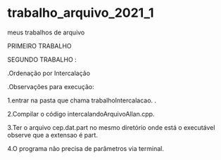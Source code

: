 # trabalho_arquivo_2021_1
 meus trabalhos de arquivo

PRIMEIRO TRABALHO 










SEGUNDO TRABALHO :

.Ordenação por Intercalação 

.Observações para execução:  

1.entrar na pasta que chama trabalhoIntercalacao.       . 

2.Compilar o código  intercalandoArquivoAllan.cpp. 

3.Ter o arquivo cep.dat.part no mesmo diretório onde está o executável observe que a extensao é part. 

4.O programa não precisa de parâmetros via  terminal. 

 
